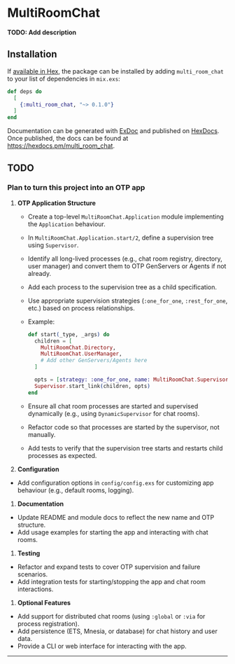 # MultiRoomChat

**TODO: Add description**

## Installation

If [available in Hex](https://hex.pm/docs/publish), the package can be installed
by adding `multi_room_chat` to your list of dependencies in `mix.exs`:

```elixir
def deps do
  [
    {:multi_room_chat, "~> 0.1.0"}
  ]
end
```

Documentation can be generated with [ExDoc](https://github.com/elixir-lang/ex_doc)
and published on [HexDocs](https://hexdocs.pm). Once published, the docs can
be found at <https://hexdocs.pm/multi_room_chat>.

## TODO

### Plan to turn this project into an OTP app


1. **OTP Application Structure**

   - Create a top-level `MultiRoomChat.Application` module implementing the `Application` behaviour.
   - In `MultiRoomChat.Application.start/2`, define a supervision tree using `Supervisor`.
   - Identify all long-lived processes (e.g., chat room registry, directory, user manager) and convert them to OTP GenServers or Agents if not already.
   - Add each process to the supervision tree as a child specification.
   - Use appropriate supervision strategies (`:one_for_one`, `:rest_for_one`, etc.) based on process relationships.
   - Example:

     ```elixir
     def start(_type, _args) do
       children = [
         MultiRoomChat.Directory,
         MultiRoomChat.UserManager,
         # Add other GenServers/Agents here
       ]

       opts = [strategy: :one_for_one, name: MultiRoomChat.Supervisor]
       Supervisor.start_link(children, opts)
     end
     ```

   - Ensure all chat room processes are started and supervised dynamically (e.g., using `DynamicSupervisor` for chat rooms).
   - Refactor code so that processes are started by the supervisor, not manually.
   - Add tests to verify that the supervision tree starts and restarts child processes as expected.

1. **Configuration**

- Add configuration options in `config/config.exs` for customizing app behaviour (e.g., default rooms, logging).

1. **Documentation**

- Update README and module docs to reflect the new name and OTP structure.
- Add usage examples for starting the app and interacting with chat rooms.

1. **Testing**

- Refactor and expand tests to cover OTP supervision and failure scenarios.
- Add integration tests for starting/stopping the app and chat room interactions.

1. **Optional Features**

- Add support for distributed chat rooms (using `:global` or `:via` for process registration).
- Add persistence (ETS, Mnesia, or database) for chat history and user data.
- Provide a CLI or web interface for interacting with the app.

---
